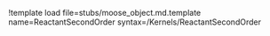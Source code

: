 !template load file=stubs/moose_object.md.template name=ReactantSecondOrder syntax=/Kernels/ReactantSecondOrder